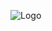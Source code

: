 ![Logo](https://media.discordapp.net/attachments/1396562662820810906/1396579965142827018/IMG_20250720_224943.jpg?ex=687e99f2&is=687d4872&hm=be2dd1d262bd8a5943de01b3cfeaa8ced99e461a518e2040b60d619cd524bf24&=&format=webp)
